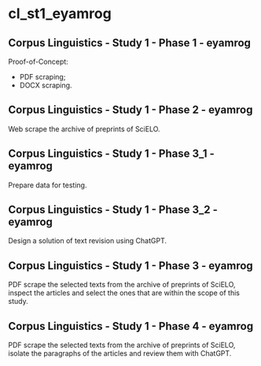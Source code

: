 # cl_st1_eyamrog

## Corpus Linguistics - Study 1 - Phase 1 - eyamrog
Proof-of-Concept:
- PDF scraping;
- DOCX scraping.

## Corpus Linguistics - Study 1 - Phase 2 - eyamrog
Web scrape the archive of preprints of SciELO.

## Corpus Linguistics - Study 1 - Phase 3_1 - eyamrog
Prepare data for testing.

## Corpus Linguistics - Study 1 - Phase 3_2 - eyamrog
Design a solution of text revision using ChatGPT.

## Corpus Linguistics - Study 1 - Phase 3 - eyamrog
PDF scrape the selected texts from the archive of preprints of SciELO, inspect the articles and select the ones that are within the scope of this study.

## Corpus Linguistics - Study 1 - Phase 4 - eyamrog
PDF scrape the selected texts from the archive of preprints of SciELO, isolate the paragraphs of the articles and review them with ChatGPT.
